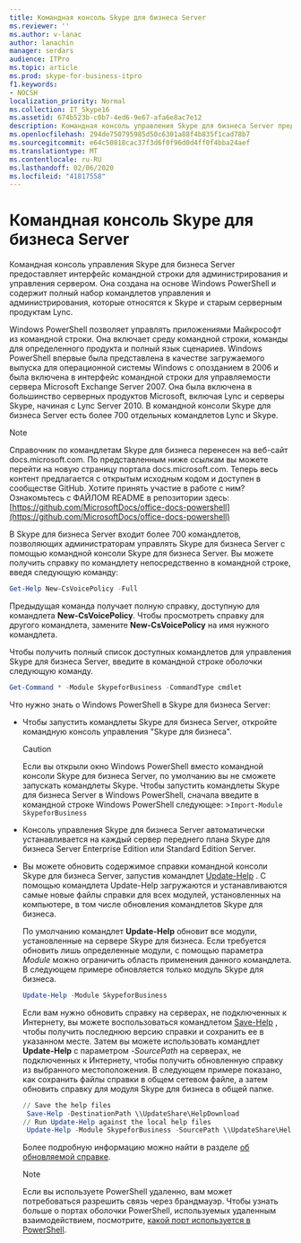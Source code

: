 ```yaml
---
title: Командная консоль Skype для бизнеса Server
ms.reviewer: ''
ms.author: v-lanac
author: lanachin
manager: serdars
audience: ITPro
ms.topic: article
ms.prod: skype-for-business-itpro
f1.keywords:
- NOCSH
localization_priority: Normal
ms.collection: IT_Skype16
ms.assetid: 674b523b-c0b7-4ed6-9e67-afa6e8ac7e12
description: Командная консоль управления Skype для бизнеса Server предоставляет интерфейс командной строки для администрирования и управления сервером. Она создана на основе Windows PowerShell и содержит полный набор командлетов управления и администрирования, которые относятся к Skype и старым серверным продуктам Lync.
ms.openlocfilehash: 294de750795985d50c6301a88f4b835f1cad78b7
ms.sourcegitcommit: e64c50818cac37f3d6f0f96d0d4ff0f4bba24aef
ms.translationtype: MT
ms.contentlocale: ru-RU
ms.lasthandoff: 02/06/2020
ms.locfileid: "41817558"
---
```

# <a name="skype-for-business-server-management-shell"></a>Командная консоль Skype для бизнеса Server
 
Командная консоль управления Skype для бизнеса Server предоставляет интерфейс командной строки для администрирования и управления сервером. Она создана на основе Windows PowerShell и содержит полный набор командлетов управления и администрирования, которые относятся к Skype и старым серверным продуктам Lync.
  
Windows PowerShell позволяет управлять приложениями Майкрософт из командной строки. Она включает среду командной строки, команды для определенного продукта и полный язык сценариев. Windows PowerShell впервые была представлена в качестве загружаемого выпуска для операционной системы Windows с опозданием в 2006 и была включена в интерфейс командной строки для управляемости сервера Microsoft Exchange Server 2007. Она была включена в большинство серверных продуктов Microsoft, включая Lync и серверы Skype, начиная с Lync Server 2010. В командной консоли Skype для бизнеса Server есть более 700 отдельных командлетов Lync и Skype.
  
> [!NOTE]
> Справочник по командлетам Skype для бизнеса перенесен на веб-сайт docs.microsoft.com. По представленным ниже ссылкам вы можете перейти на новую страницу портала docs.microsoft.com. Теперь весь контент предлагается с открытым исходным кодом и доступен в сообществе GitHub. Хотите принять участие в работе с ним? Ознакомьтесь с ФАЙЛОМ README в репозитории здесь:[https://github.com/MicrosoftDocs/office-docs-powershell](https://github.com/MicrosoftDocs/office-docs-powershell)
  
В Skype для бизнеса Server входит более 700 командлетов, позволяющих администраторам управлять Skype для бизнеса Server с помощью командной консоли Skype для бизнеса Server. Вы можете получить справку по командлету непосредственно в командной строке, введя следующую команду:
  
```PowerShell
Get-Help New-CsVoicePolicy -Full
```

Предыдущая команда получает полную справку, доступную для командлета **New-CsVoicePolicy**. Чтобы просмотреть справку для другого командлета, замените **New-CsVoicePolicy** на имя нужного командлета.
  
Чтобы получить полный список доступных командлетов для управления Skype для бизнеса Server, введите в командной строке оболочки следующую команду.  
  
```PowerShell
Get-Command * -Module SkypeforBusiness -CommandType cmdlet
```



Что нужно знать о Windows PowerShell в Skype для бизнеса Server:
  
- Чтобы запустить командлеты Skype для бизнеса Server, откройте командную консоль управления "Skype для бизнеса".
    
    > [!CAUTION]
    > Если вы открыли окно Windows PowerShell вместо командной консоли Skype для бизнеса Server, по умолчанию вы не сможете запускать командлеты Skype. Чтобы запустить командлеты Skype для бизнеса Server в Windows PowerShell, сначала введите в командной строке Windows PowerShell следующее: >`Import-Module SkypeforBusiness`
  
- Консоль управления Skype для бизнеса Server автоматически устанавливается на каждый сервер переднего плана Skype для бизнеса Server Enterprise Edition или Standard Edition Server.
    
- Вы можете обновить содержимое справки командной консоли Skype для бизнеса Server, запустив командлет [Update-Help](https://technet.microsoft.com/en-us/library/hh849720.aspx) . С помощью командлета Update-Help загружаются и устанавливаются самые новые файлы справки для всех модулей, установленных на компьютере, в том числе обновления командлетов Skype для бизнеса.
    
    По умолчанию командлет **Update-Help** обновит все модули, установленные на сервере Skype для бизнеса. Если требуется обновить лишь определенные модули, с помощью параметра _Module_ можно ограничить область применения данного командлета. В следующем примере обновляется только модуль Skype для бизнеса.
    
  ```PowerShell
  Update-Help -Module SkypeforBusiness
  ```

    Если вам нужно обновить справку на серверах, не подключенных к Интернету, вы можете воспользоваться командлетом [Save-Help](https://technet.microsoft.com/en-us/library/hh849724.aspx) , чтобы получить последнюю версию справки и сохранить ее в указанном месте. Затем вы можете использовать командлет **Update-Help** с параметром _-SourcePath_ на серверах, не подключенных к Интернету, чтобы получить обновленную справку из выбранного местоположения. В следующем примере показано, как сохранить файлы справки в общем сетевом файле, а затем обновить справку для модуля Skype для бизнеса в общей папке.
    
  ```PowerShell
  // Save the help files
   Save-Help -DestinationPath \\UpdateShare\HelpDownload
  // Run Update-Help against the local help files
   Update-Help -Module SkypeforBusiness -SourcePath \\UpdateShare\HelpDownload
  ```

    Более подробную информацию можно найти в разделе [об обновляемой справке](https://technet.microsoft.com/library/hh847735.aspx).
    
    > [!NOTE]
    > Если вы используете PowerShell удаленно, вам может потребоваться разрешить связь через брандмауэр. Чтобы узнать больше о портах оболочки PowerShell, используемых удаленным взаимодействием, посмотрите, [какой порт используется в PowerShell](https://blogs.technet.microsoft.com/christwe/2012/06/20/what-port-does-powershell-remoting-use/).
    

